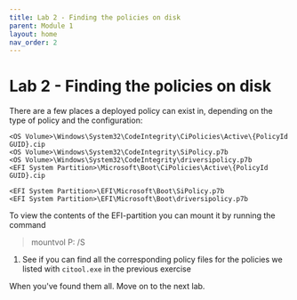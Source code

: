 ```yaml
---
title: Lab 2 - Finding the policies on disk
parent: Module 1
layout: home
nav_order: 2
---
```


# Lab 2 - Finding the policies on disk


There are a few places a deployed policy can exist in, depending on the type of policy and the configuration:

```
<OS Volume>\Windows\System32\CodeIntegrity\CiPolicies\Active\{PolicyId GUID}.cip
<OS Volume>\Windows\System32\CodeIntegrity\SiPolicy.p7b
<OS Volume>\Windows\System32\CodeIntegrity\driversipolicy.p7b
<EFI System Partition>\Microsoft\Boot\CiPolicies\Active\{PolicyId GUID}.cip

<EFI System Partition>\EFI\Microsoft\Boot\SiPolicy.p7b
<EFI System Partition>\EFI\Microsoft\Boot\driversipolicy.p7b
```

To view the contents of the EFI-partition you can mount it by running the command 

> mountvol P: /S

1. See if you can find all the corresponding policy files for the policies we listed with `citool.exe` in the previous exercise

When you've found them all. Move on to the next lab.